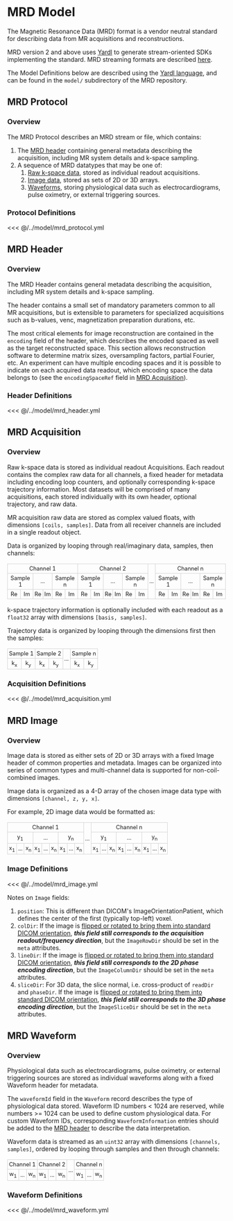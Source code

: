 # MRD Model

The Magnetic Resonance Data (MRD) format is a vendor neutral standard for describing data from MR acquisitions and reconstructions.

MRD version 2 and above uses [Yardl](https://microsoft.github.io/yardl/) to generate stream-oriented SDKs implementing the standard. MRD streaming formats are described [here](format).

The Model Definitions below are described using the [Yardl language](https://microsoft.github.io/yardl/cpp/language.html), and can be found in the `model/` subdirectory of the MRD repository.


## MRD Protocol

### Overview
The MRD Protocol describes an MRD stream or file, which contains:

1.  The [MRD header](#mrd-header) containing general metadata describing the acquisition, including MR system details and k-space sampling.
2.  A sequence of MRD datatypes that may be one of:
    1.  [Raw k-space data](#mrd-acquisition), stored as individual readout acquisitions.
    2.  [Image data](#mrd-image), stored as sets of 2D or 3D arrays.
    3.  [Waveforms](#mrd-waveform), storing physiological data such as electrocardiograms, pulse oximetry, or external triggering sources.

### Protocol Definitions
<<< @/../model/mrd_protocol.yml


## MRD Header

### Overview
The MRD Header contains general metadata describing the acquisition, including MR system details and k-space sampling.

The header contains a small set of mandatory parameters common to all MR acquisitions, but is extensible to parameters for specialized acquisitions such as b-values, venc, magnetization preparation durations, etc.

The most critical elements for image reconstruction are contained in the `encoding` field of the header, which describes the encoded spaced as well as the target reconstructed space.
This section allows reconstruction software to determine matrix sizes, oversampling factors, partial Fourier, etc.
An experiment can have multiple encoding spaces and it is possible to indicate on each acquired data readout, which encoding space the data belongs to (see the `encodingSpaceRef` field in [MRD Acquisition](#mrd-acquisition)).

### Header Definitions
<<< @/../model/mrd_header.yml


## MRD Acquisition

### Overview
Raw k-space data is stored as individual readout Acquisitions.
Each readout contains the complex raw data for all channels, a fixed header for metadata including encoding loop counters, and optionally corresponding k-space trajectory information.
Most datasets will be comprised of many acquisitions, each stored individually with its own header, optional trajectory, and raw data.

<style>
 .smalltable td {
   font-size:       80%;
   border-collapse: collapse;
   border-spacing:  0;
   border-width:    0;
   padding:         3px;
   border:          1px solid lightgray
 }
</style>

MR acquisition raw data are stored as complex valued floats, with dimensions `[coils, samples]`.
Data from all receiver channels are included in a single readout object.

Data is organized by looping through real/imaginary data, samples, then channels:

<table class="smalltable">
  <tr>
    <td style="text-align: center" colspan="6">Channel 1</td>
    <td style="text-align: center" colspan="6">Channel 2</td>
    <td style="text-align: center" rowspan="3">...</td>
    <td style="text-align: center" colspan="6">Channel n</td>
  </tr>
  <tr>
    <td style="text-align: center" colspan="2">Sample 1</td>
    <td style="text-align: center" colspan="2">...</td>
    <td style="text-align: center" colspan="2">Sample n</td>
    <td style="text-align: center" colspan="2">Sample 1</td>
    <td style="text-align: center" colspan="2">...</td>
    <td style="text-align: center" colspan="2">Sample n</td>
    <td style="text-align: center" colspan="2">Sample 1</td>
    <td style="text-align: center" colspan="2">...</td>
    <td style="text-align: center" colspan="2">Sample n</td>
  </tr>
  <tr>
    <td style="text-align: center">Re</td> <td style="text-align: center">Im</td>
    <td style="text-align: center">Re</td> <td style="text-align: center">Im</td>
    <td style="text-align: center">Re</td> <td style="text-align: center">Im</td>
    <td style="text-align: center">Re</td> <td style="text-align: center">Im</td>
    <td style="text-align: center">Re</td> <td style="text-align: center">Im</td>
    <td style="text-align: center">Re</td> <td style="text-align: center">Im</td>
    <td style="text-align: center">Re</td> <td style="text-align: center">Im</td>
    <td style="text-align: center">Re</td> <td style="text-align: center">Im</td>
    <td style="text-align: center">Re</td> <td style="text-align: center">Im</td>
  </tr>
</table>

k-space trajectory information is optionally included with each readout as a `float32` array with dimensions `[basis, samples]`.

Trajectory data is organized by looping through the dimensions first then the samples:

<table class="smalltable">
    <tr>
    <td style="text-align: center" colspan="2">Sample 1</td>
    <td style="text-align: center" colspan="2">Sample 2</td>
    <td style="text-align: center" rowspan="2">...</td>
    <td style="text-align: center" colspan="2">Sample n</td>
    </tr>
    <tr>
    <td style="text-align: center">k<sub>x</sub></td>
    <td style="text-align: center">k<sub>y</sub></td>
    <td style="text-align: center">k<sub>x</sub></td>
    <td style="text-align: center">k<sub>y</sub></td>
    <td style="text-align: center">k<sub>x</sub></td>
    <td style="text-align: center">k<sub>y</sub></td>
    </tr>
</table>

### Acquisition Definitions
<<< @/../model/mrd_acquisition.yml


## MRD Image

### Overview
Image data is stored as either sets of 2D or 3D arrays with a fixed Image header of common properties and metadata.
Images can be organized into series of common types and multi-channel data is supported for non-coil-combined images.

Image data is organized as a 4-D array of the chosen image data type with dimensions `[channel, z, y, x]`.

For example, 2D image data would be formatted as:
<style>
 .smalltable td {
   font-size:       80%;
   border-collapse: collapse;
   border-spacing:  0;
   border-width:    0;
   padding:         3px;
   border:          1px solid lightgray
 }
</style>

<table class="smalltable">
  <tr>
    <td style="text-align: center" colspan="9">Channel 1</td>
    <td style="text-align: center" rowspan="3">...</td>
    <td style="text-align: center" colspan="9">Channel n</td>
  </tr>
  <tr>
    <td style="text-align: center" colspan="3">y<sub>1</sub></td>
    <td style="text-align: center" colspan="3">...</td>
    <td style="text-align: center" colspan="3">y<sub>n</sub></td>
    <td style="text-align: center" colspan="3">y<sub>1</sub></td>
    <td style="text-align: center" colspan="3">...</td>
    <td style="text-align: center" colspan="3">y<sub>n</sub></td>
  </tr>
  <tr>
    <td style="text-align: center">x<sub>1</sub></td>
    <td style="text-align: center">...</td>
    <td style="text-align: center">x<sub>n</sub></td>
    <td style="text-align: center">x<sub>1</sub></td>
    <td style="text-align: center">...</td>
    <td style="text-align: center">x<sub>n</sub></td>
    <td style="text-align: center">x<sub>1</sub></td>
    <td style="text-align: center">...</td>
    <td style="text-align: center">x<sub>n</sub></td>
    <td style="text-align: center">x<sub>1</sub></td>
    <td style="text-align: center">...</td>
    <td style="text-align: center">x<sub>n</sub></td>
    <td style="text-align: center">x<sub>1</sub></td>
    <td style="text-align: center">...</td>
    <td style="text-align: center">x<sub>n</sub></td>
    <td style="text-align: center">x<sub>1</sub></td>
    <td style="text-align: center">...</td>
    <td style="text-align: center">x<sub>n</sub></td>
  </tr>
</table>

### Image Definitions
<<< @/../model/mrd_image.yml

Notes on `Image` fields:
1. `position`: This is different than DICOM's ImageOrientationPatient, which defines the center of the first (typically top-left) voxel.
2. `colDir`: If the image is [flipped or rotated to bring them into standard DICOM orientation](http://gdcm.sourceforge.net/wiki/index.php/Orientation), ***this field still corresponds to the acquisition readout/frequency direction***, but the `ImageRowDir` should be set in the `meta` attributes.
3. `lineDir`: If the image is [flipped or rotated to bring them into standard DICOM orientation](http://gdcm.sourceforge.net/wiki/index.php/Orientation), ***this field still corresponds to the 2D phase encoding direction***, but the `ImageColumnDir` should be set in the `meta` attributes.
4. `sliceDir`: For 3D data, the slice normal, i.e. cross-product of `readDir` and `phaseDir`. If the image is [flipped or rotated to bring them into standard DICOM orientation](http://gdcm.sourceforge.net/wiki/index.php/Orientation), ***this field still corresponds to the 3D phase encoding direction***, but the `ImageSliceDir` should be set in the `meta` attributes.


## MRD Waveform

### Overview
Physiological data such as electrocardiograms, pulse oximetry, or external triggering sources are stored as individual waveforms along with a fixed Waveform header for metadata.

The `waveformId` field in the `Waveform` record describes the type of physiological data stored.
Waveform ID numbers < 1024 are reserved, while numbers >= 1024 can be used to define custom physiological data.
For custom Waveform IDs, corresponding `WaveformInformation` entries should be added to the [MRD header](#mrd-header) to describe the data interpretation.

Waveform data is streamed as an `uint32` array with dimensions `[channels, samples]`, ordered by looping through samples and then through channels:
<style>
 .smalltable td {
   font-size:       80%;
   border-collapse: collapse;
   border-spacing:  0;
   border-width:    0;
   padding:         3px;
   border:          1px solid lightgray
 }
</style>

<table class="smalltable">
    <tr>
        <td style="text-align: center" colspan="3">Channel 1</td>
        <td style="text-align: center" colspan="3">Channel 2</td>
        <td style="text-align: center" rowspan="2">...</td>
        <td style="text-align: center" colspan="3">Channel n</td>
    </tr>
    <tr>
        <td style="text-align: center">w<sub>1</sub></td>
        <td style="text-align: center">...</td>
        <td style="text-align: center">w<sub>n</sub></td>
        <td style="text-align: center">w<sub>1</sub></td>
        <td style="text-align: center">...</td>
        <td style="text-align: center">w<sub>n</sub></td>
        <td style="text-align: center">w<sub>1</sub></td>
        <td style="text-align: center">...</td>
        <td style="text-align: center">w<sub>n</sub></td>
    </tr>
</table>

### Waveform Definitions
<<< @/../model/mrd_waveform.yml
